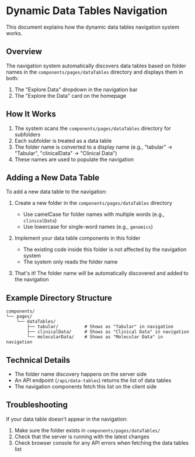 # Dynamic Data Tables Navigation

This document explains how the dynamic data tables navigation system works.

## Overview

The navigation system automatically discovers data tables based on folder names in the `components/pages/dataTables` directory and displays them in both:

1. The "Explore Data" dropdown in the navigation bar
2. The "Explore the Data" card on the homepage

## How It Works

1. The system scans the `components/pages/dataTables` directory for subfolders
2. Each subfolder is treated as a data table
3. The folder name is converted to a display name (e.g., "tabular" → "Tabular", "clinicalData" → "Clinical Data")
4. These names are used to populate the navigation

## Adding a New Data Table

To add a new data table to the navigation:

1. Create a new folder in the `components/pages/dataTables` directory

   - Use camelCase for folder names with multiple words (e.g., `clinicalData`)
   - Use lowercase for single-word names (e.g., `genomics`)

2. Implement your data table components in this folder

   - The existing code inside this folder is not affected by the navigation system
   - The system only reads the folder name

3. That's it! The folder name will be automatically discovered and added to the navigation

## Example Directory Structure

```
components/
└── pages/
    └── dataTables/
        ├── tabular/          # Shows as "Tabular" in navigation
        ├── clinicalData/     # Shows as "Clinical Data" in navigation
        └── molecularData/    # Shows as "Molecular Data" in navigation
```

## Technical Details

- The folder name discovery happens on the server side
- An API endpoint (`/api/data-tables`) returns the list of data tables
- The navigation components fetch this list on the client side

## Troubleshooting

If your data table doesn't appear in the navigation:

1. Make sure the folder exists in `components/pages/dataTables/`
2. Check that the server is running with the latest changes
3. Check browser console for any API errors when fetching the data tables list
